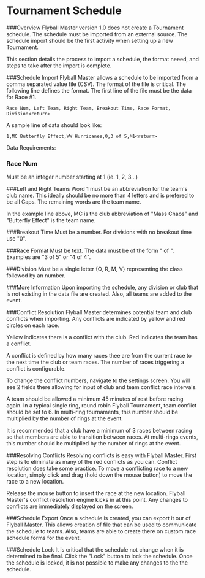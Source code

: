 # Tournament Schedule

###Overview
Flyball Master version 1.0 does not create a Tournament schedule. The schedule must be imported from an external source. The schedule import should be the first activity when setting up a new Tournament.

This section details the process to import a schedule, the format neeed, and steps to take after the import is complete.

###Schedule Import
Flyball Master allows a schedule to be imported from a comma separated value file (CSV). The format of the file is critical. The following line defines the format. The first line of the file must be the data for Race #1.

```
Race Num, Left Team, Right Team, Breakout Time, Race Format, Division<return>
```

A sample line of data should look like:

```
1,MC Butterfly Effect,WW Hurricanes,0,3 of 5,M1<return>
```

Data Requirements:

### Race Num
Must be an integer number starting at 1 (ie. 1, 2, 3...)

###Left and Right Teams
Word 1 must be an abbreviation for the team's club name. This ideally should be no more than 4 letters and is prefered to be all Caps. The remaining words are the team name. 

In the example line above, MC is the club abbreviation of "Mass Chaos" and "Butterfly Effect" is the team name.

###Breakout Time
Must be a number. For divisions with no breakout time use "0".

###Race Format
Must be text. The data must be of the form "<integer> of <integer>". Examples are "3 of 5" or "4 of 4".

###Division
Must be a single letter {O, R, M, V} representing the class followed by an number.

###More Information
Upon importing the schedule, any division or club that is not existing in the data file are created. Also, all teams are added to the event.

###Conflict Resolution
Flyball Master determines potential team and club conflicts when importing. Any conflicts are indicated by yellow and red circles on each race.

Yellow indicates there is a conflict with the club. Red indicates the team has a conflict.

A conflict is defined by how many races thee are from the current race to the next time the club or team races. The number of races triggering a conflict is configurable.

To change the conflict numbers, navigate to the settings screen. You will see 2 fields there allowing for input of club and team conflict race intervals.

A team should be allowed a minimum 45 minutes of rest before racing again. In a typical single ring, round robin Flyball Tournament, team conflict should be set to 6. In multi-ring tournaments, this number should be multiplied by the number of rings at the event.

It is recommended that a club have a minimum of 3 races between racing so that members are able to transition between races. At multi-rings events, this number should be multiplied by the number of rings at the event.

###Resolving Conflicts
Resolving conflicts is easy with Flyball Master. First step is to eliminate as many of the red conflicts as you can. Conflict resolution does take some practice. To move a conflicting race to a new location, simply click and drag (hold down the mouse button) to move the race to a new location.

Release the mouse button to insert the race at the new location. Flyball Master's conflict resolution engine kicks in at this point. Any changes to conflicts are immediately displayed on the screen.

###Schedule Export
Once a schedule is created, you can export it our of Flyball Master. This allows creation of file that can be used to communicate the schedule to teams. Also, teams are able to create there on custom race schedule forms for the event.

###Schedule Lock
It is critical that the schedule not change when it is determined to be final. Click the "Lock" button to lock the schedule. Once the schedule is locked, it is not possible to make any changes to the the schedule.



